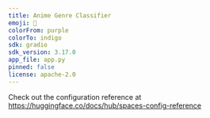 ```yaml
---
title: Anime Genre Classifier
emoji: 🚀
colorFrom: purple
colorTo: indigo
sdk: gradio
sdk_version: 3.17.0
app_file: app.py
pinned: false
license: apache-2.0
---
```


Check out the configuration reference at https://huggingface.co/docs/hub/spaces-config-reference

